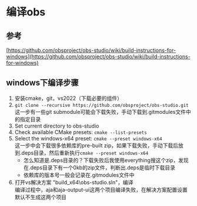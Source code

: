 # 编译obs


## 参考

[https://github.com/obsproject/obs-studio/wiki/build-instructions-for-windows](https://github.com/obsproject/obs-studio/wiki/build-instructions-for-windows)

## windows下编译步骤

1. 安装cmake，git，vs2022（下载必要的组件）
1. `git clone --recursive https://github.com/obsproject/obs-studio.git`  
这一步有一些git submodule可能会下载失败，手动下载到.gitmodules文件中的指定目录
2. Set current directory to obs-studio
3. Check available CMake presets: `cmake --list-presets`
4. Select the windows-x64 preset: `cmake --preset windows-x64`  
这一步中会下载很多依赖库的pre-built zip，如果下载失败，手动下载后放到.deps目录，然后重新执行`cmake --preset windows-x64`
    - 怎么知道是.deps目录的？下载失败后我使用everything搜这个zip，发现在.deps目录下有一个0kb的zip文件，判断出.deps是临时下载目录
    - 依赖库的版本号一般会记录在.gitmodules文件中
5. 打开vs解决方案 "build_x64\obs-studio.sln"，编译  
编译过程中，aja和aja-output-ui这两个项目编译失败，在解决方案配置设置默认不生成这两个项目


